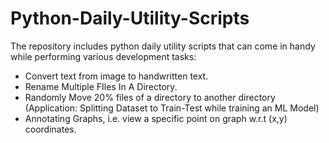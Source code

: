 # Python-Daily-Utility-Scripts

The repository includes python daily utility scripts that can come in handy while performing various development tasks:

- Convert text from image to handwritten text.
- Rename Multiple FIles In A Directory.
- Randomly Move 20% files of a directory to another directory (Application: Splitting Dataset to Train-Test while training an ML Model)
- Annotating Graphs, i.e. view a specific point on graph w.r.t (x,y) coordinates. 

